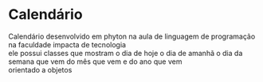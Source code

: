 # Calendário 
Calendário desenvolvido em phyton na aula de linguagem de programação na faculdade impacta de tecnologia<br>
ele possui classes que mostram o dia de hoje o dia de amanhã o dia da semana que vem do mês que vem e do ano que vem<br>
orientado a objetos
